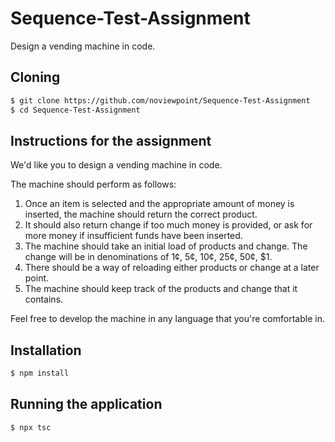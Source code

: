 # Sequence-Test-Assignment

Design a vending machine in code.

## Cloning

```bash
$ git clone https://github.com/noviewpoint/Sequence-Test-Assignment
$ cd Sequence-Test-Assignment
```

## Instructions for the assignment

We'd like you to design a vending machine in code.

The machine should perform as follows:

1. Once an item is selected and the appropriate amount of money is inserted, the machine should return the correct product.
2. It should also return change if too much money is provided, or ask for more money if insufficient funds have been inserted.
3. The machine should take an initial load of products and change. The change will be in denominations of 1¢, 5¢, 10¢, 25¢, 50¢, $1.
4. There should be a way of reloading either products or change at a later point.
5. The machine should keep track of the products and change that it contains.

Feel free to develop the machine in any language that you're comfortable in.

## Installation

```bash
$ npm install
```

## Running the application

```bash
$ npx tsc
```
